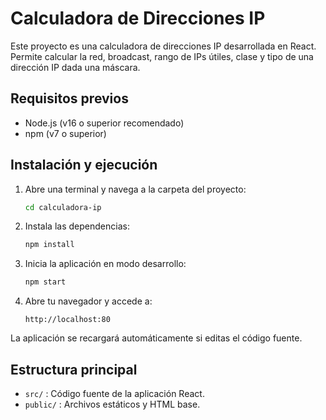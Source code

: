 
# Calculadora de Direcciones IP

Este proyecto es una calculadora de direcciones IP desarrollada en React. Permite calcular la red, broadcast, rango de IPs útiles, clase y tipo de una dirección IP dada una máscara.

## Requisitos previos
- Node.js (v16 o superior recomendado)
- npm (v7 o superior)

## Instalación y ejecución

1. Abre una terminal y navega a la carpeta del proyecto:
	```bash
	cd calculadora-ip
	```
2. Instala las dependencias:
	```bash
	npm install
	```
3. Inicia la aplicación en modo desarrollo:
	```bash
	npm start
	```
4. Abre tu navegador y accede a:
	```
	http://localhost:80
	```

La aplicación se recargará automáticamente si editas el código fuente.

## Estructura principal
- `src/` : Código fuente de la aplicación React.
- `public/` : Archivos estáticos y HTML base.
